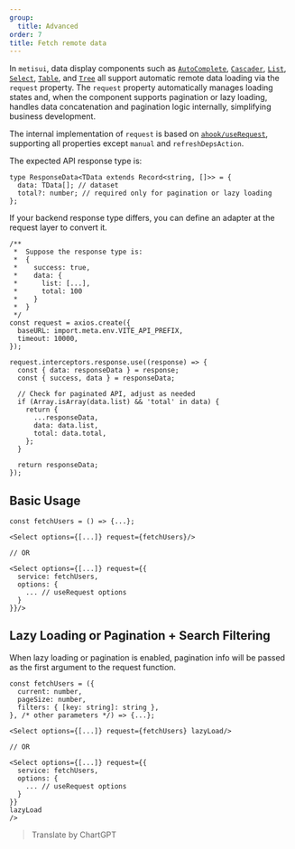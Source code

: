 ```yaml
---
group:
  title: Advanced
order: 7
title: Fetch remote data
---
```


In `metisui`, data display components such as [`AutoComplete`](/components/auto-complete#auto-complete-demo-request), [`Cascader`](/components/cascader#cascader-demo-request), [`List`](/components/list#list-demo-remote-load), [`Select`](/components/select#src-components-select-demo-request), [`Table`](/components/table#src-components-table-demo-request), and [`Tree`](/components/tree#src-components-tree-demo-remote) all support automatic remote data loading via the `request` property. The `request` property automatically manages loading states and, when the component supports pagination or lazy loading, handles data concatenation and pagination logic internally, simplifying business development.

The internal implementation of `request` is based on [`ahook/useRequest`](https://ahooks.js.org/hooks/use-request/index), supporting all properties except `manual` and `refreshDepsAction`.

The expected API response type is:

```tsx
type ResponseData<TData extends Record<string, []>> = {
  data: TData[]; // dataset
  total?: number; // required only for pagination or lazy loading
};
```

If your backend response type differs, you can define an adapter at the request layer to convert it.

```tsx
/**
 *  Suppose the response type is:
 *  {
 *    success: true,
 *    data: {
 *      list: [...],
 *      total: 100
 *    }
 *  }
 */
const request = axios.create({
  baseURL: import.meta.env.VITE_API_PREFIX,
  timeout: 10000,
});

request.interceptors.response.use((response) => {
  const { data: responseData } = response;
  const { success, data } = responseData;

  // Check for paginated API, adjust as needed
  if (Array.isArray(data.list) && 'total' in data) {
    return {
      ...responseData,
      data: data.list,
      total: data.total,
    };
  }

  return responseData;
});
```

## Basic Usage

```tsx
const fetchUsers = () => {...};

<Select options={[...]} request={fetchUsers}/>

// OR

<Select options={[...]} request={{
  service: fetchUsers,
  options: {
    ... // useRequest options
  }
}}/>
```

## Lazy Loading or Pagination + Search Filtering

When lazy loading or pagination is enabled, pagination info will be passed as the first argument to the request function.

```tsx
const fetchUsers = ({
  current: number,
  pageSize: number,
  filters: { [key: string]: string },
}, /* other parameters */) => {...};

<Select options={[...]} request={fetchUsers} lazyLoad/>

// OR

<Select options={[...]} request={{
  service: fetchUsers,
  options: {
    ... // useRequest options
  }
}}
lazyLoad
/>
```

> Translate by ChartGPT
